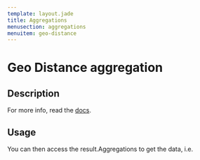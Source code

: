 ```yaml
---
template: layout.jade
title: Aggregations
menusection: aggregations
menuitem: geo-distance
---
```



# Geo Distance aggregation

## Description

For more info, read the [docs]().

## Usage



You can then access the result.Aggregations to get the data, i.e.

